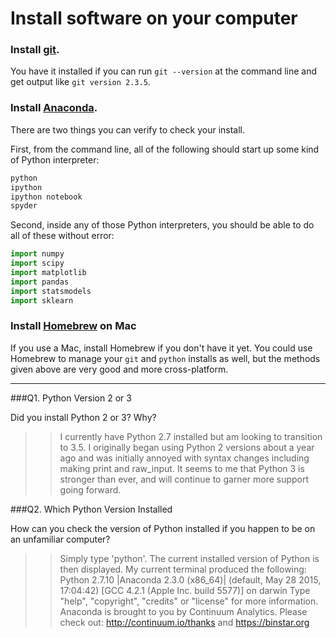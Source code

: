 # Install software on your computer


### Install [git](http://git-scm.com/).

You have it installed if you can run `git --version` at the command
line and get output like `git version 2.3.5`.


### Install [Anaconda](http://continuum.io/downloads).

There are two things you can verify to check your install.

First, from the command line, all of the following should start up
some kind of Python interpreter:

```bash
python
ipython
ipython notebook
spyder
```

Second, inside any of those Python interpreters, you should be able to
do all of these without error:

```python
import numpy
import scipy
import matplotlib
import pandas
import statsmodels
import sklearn
```

### Install [Homebrew](http://brew.sh/) on Mac

If you use a Mac, install Homebrew if you don't
have it yet. You could use Homebrew to manage your `git` and `python`
installs as well, but the methods given above are very good and more
cross-platform.

---

###Q1. Python Version 2 or 3

Did you install Python 2 or 3? Why?  

>> I currently have Python 2.7 installed but am looking to transition to 3.5. I originally began using Python 2 versions about a year ago and was initially annoyed with syntax changes including making print and raw_input. It seems to me that Python 3 is stronger than ever, and will continue to garner more support going forward.

###Q2. Which Python Version Installed   

How can you check the version of Python installed if you happen to be on an unfamiliar computer?

>> Simply type 'python'. The current installed version of Python is then displayed. My current terminal produced the following:  
Python 2.7.10 |Anaconda 2.3.0 (x86_64)| (default, May 28 2015, 17:04:42) 
[GCC 4.2.1 (Apple Inc. build 5577)] on darwin
Type "help", "copyright", "credits" or "license" for more information.
Anaconda is brought to you by Continuum Analytics.
Please check out: http://continuum.io/thanks and https://binstar.org
 



